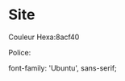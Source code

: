 # Site
Couleur Hexa:8acf40

Police:
<link href="https://fonts.googleapis.com/css?family=Ubuntu" rel="stylesheet">
font-family: 'Ubuntu', sans-serif;
